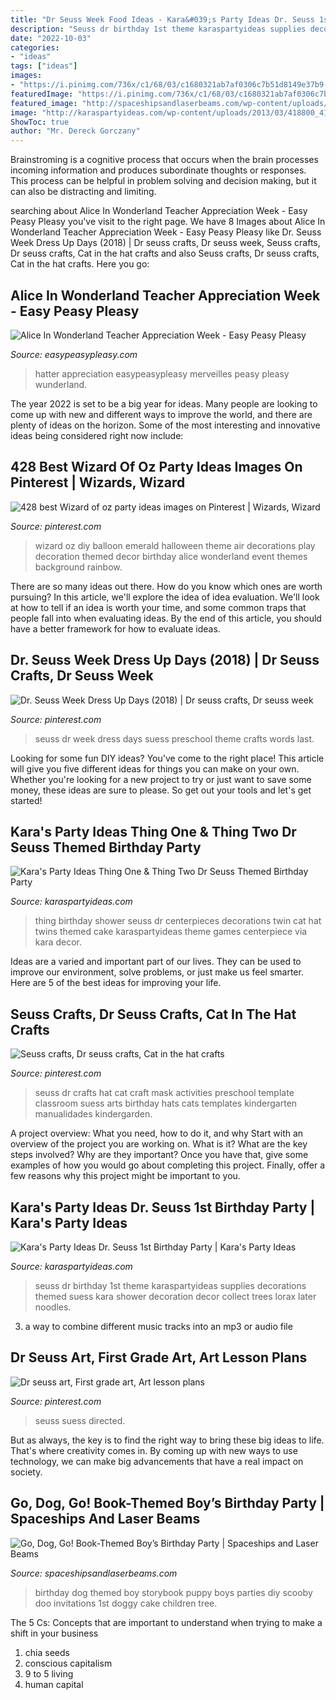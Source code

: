 ```yaml
---
title: "Dr Seuss Week Food Ideas - Kara&#039;s Party Ideas Dr. Seuss 1st Birthday Party"
description: "Seuss dr birthday 1st theme karaspartyideas supplies decorations themed suess kara shower decoration decor collect trees lorax later noodles"
date: "2022-10-03"
categories:
- "ideas"
tags: ["ideas"]
images:
- "https://i.pinimg.com/736x/c1/68/03/c1680321ab7af0306c7b51d8149e37b9--drawing-projects-art-projects.jpg"
featuredImage: "https://i.pinimg.com/736x/c1/68/03/c1680321ab7af0306c7b51d8149e37b9--drawing-projects-art-projects.jpg"
featured_image: "http://spaceshipsandlaserbeams.com/wp-content/uploads/2015/09/go-dog-go-birthday-party-ideas-boys.jpg.jpg"
image: "http://karaspartyideas.com/wp-content/uploads/2013/03/418800_419668451457187_926278082_n_600x900.jpg"
ShowToc: true
author: "Mr. Dereck Gorczany"
---
```



Brainstroming is a cognitive process that occurs when the brain processes incoming information and produces subordinate thoughts or responses. This process can be helpful in problem solving and decision making, but it can also be distracting and limiting.

	

		
searching about Alice In Wonderland Teacher Appreciation Week - Easy Peasy Pleasy you've visit to the right page. We have 8 Images about Alice In Wonderland Teacher Appreciation Week - Easy Peasy Pleasy like Dr. Seuss Week Dress Up Days (2018) | Dr seuss crafts, Dr seuss week, Seuss crafts, Dr seuss crafts, Cat in the hat crafts and also Seuss crafts, Dr seuss crafts, Cat in the hat crafts. Here you go:
		
    
## Alice In Wonderland Teacher Appreciation Week - Easy Peasy Pleasy

<img loading=lazy src="http://easypeasypleasy.com/wp-content/uploads/2016/05/Alice-in-Wonderland-Down-the-Rabbit-Hole.jpg" onerror="this.onerror=null;this.src='https://tse2.mm.bing.net/th?id=OIP.-tmPAb184KG1BdEQ20CpqAHaLE&amp;pid=15.1';" alt="Alice In Wonderland Teacher Appreciation Week - Easy Peasy Pleasy">

_Source: easypeasypleasy.com_

>hatter appreciation easypeasypleasy merveilles peasy pleasy wunderland. 

	

The year 2022 is set to be a big year for ideas. Many people are looking to come up with new and different ways to improve the world, and there are plenty of ideas on the horizon. Some of the most interesting and innovative ideas being considered right now include: 

    
## 428 Best Wizard Of Oz Party Ideas Images On Pinterest | Wizards, Wizard

<img loading=lazy src="https://i.pinimg.com/736x/b7/ce/8d/b7ce8d0f5c012720326c032b991c51b7--the-wizard-wizard-of-oz-party.jpg" onerror="this.onerror=null;this.src='https://tse1.mm.bing.net/th?id=OIP.fNMAgPHVV04ZCR0jNQ_8vgHaLL&amp;pid=15.1';" alt="428 best Wizard of oz party ideas images on Pinterest | Wizards, Wizard">

_Source: pinterest.com_

>wizard oz diy balloon emerald halloween theme air decorations play decoration themed decor birthday alice wonderland event themes background rainbow. 

	

There are so many ideas out there. How do you know which ones are worth pursuing? In this article, we'll explore the idea of idea evaluation. We'll look at how to tell if an idea is worth your time, and some common traps that people fall into when evaluating ideas. By the end of this article, you should have a better framework for how to evaluate ideas.

    
## Dr. Seuss Week Dress Up Days (2018) | Dr Seuss Crafts, Dr Seuss Week

<img loading=lazy src="https://i.pinimg.com/736x/b4/50/5a/b4505af29cef4d1528aa90856e5a8505.jpg" onerror="this.onerror=null;this.src='https://tse1.mm.bing.net/th?id=OIP.Y1gUUVN_Itv3Pa0NqWUpawHaJ3&amp;pid=15.1';" alt="Dr. Seuss Week Dress Up Days (2018) | Dr seuss crafts, Dr seuss week">

_Source: pinterest.com_

>seuss dr week dress days suess preschool theme crafts words last. 

	

Looking for some fun DIY ideas? You've come to the right place! This article will give you five different ideas for things you can make on your own. Whether you're looking for a new project to try or just want to save some money, these ideas are sure to please. So get out your tools and let's get started!

    
## Kara&#039;s Party Ideas Thing One &amp; Thing Two Dr Seuss Themed Birthday Party

<img loading=lazy src="http://karaspartyideas.com/wp-content/uploads/2013/03/418800_419668451457187_926278082_n_600x900.jpg" onerror="this.onerror=null;this.src='https://tse1.mm.bing.net/th?id=OIP.G8DmgIwz2_-uInYVw-sDEwHaLH&amp;pid=15.1';" alt="Kara&#039;s Party Ideas Thing One &amp; Thing Two Dr Seuss Themed Birthday Party">

_Source: karaspartyideas.com_

>thing birthday shower seuss dr centerpieces decorations twin cat hat twins themed cake karaspartyideas theme games centerpiece via kara decor. 

	

Ideas are a varied and important part of our lives. They can be used to improve our environment, solve problems, or just make us feel smarter. Here are 5 of the best ideas for improving your life.

    
## Seuss Crafts, Dr Seuss Crafts, Cat In The Hat Crafts

<img loading=lazy src="https://i.pinimg.com/736x/1d/1c/2f/1d1c2f7164a806cfaf62a3b5f85adb41--classroom-crafts-preschool-crafts.jpg" onerror="this.onerror=null;this.src='https://tse2.mm.bing.net/th?id=OIP.NEQSZtsrgGhqA0lUI1_n6wHaJ4&amp;pid=15.1';" alt="Seuss crafts, Dr seuss crafts, Cat in the hat crafts">

_Source: pinterest.com_

>seuss dr crafts hat cat craft mask activities preschool template classroom suess arts birthday hats cats templates kindergarten manualidades kindergarden. 

	

A project overview: What you need, how to do it, and why
Start with an overview of the project you are working on. What is it? What are the key steps involved? Why are they important? Once you have that, give some examples of how you would go about completing this project. Finally, offer a few reasons why this project might be important to you.

    
## Kara&#039;s Party Ideas Dr. Seuss 1st Birthday Party | Kara&#039;s Party Ideas

<img loading=lazy src="https://www.karaspartyideas.com/wp-content/uploads/2012/05/577750_3873184067648_1220067794_33623766_1550447019_n_600x925.jpg" onerror="this.onerror=null;this.src='https://tse2.mm.bing.net/th?id=OIP.spyKNn_AQPVoVfUl5YntngHaLa&amp;pid=15.1';" alt="Kara&#039;s Party Ideas Dr. Seuss 1st Birthday Party | Kara&#039;s Party Ideas">

_Source: karaspartyideas.com_

>seuss dr birthday 1st theme karaspartyideas supplies decorations themed suess kara shower decoration decor collect trees lorax later noodles. 

	

3. a way to combine different music tracks into an mp3 or audio file

    
## Dr Seuss Art, First Grade Art, Art Lesson Plans

<img loading=lazy src="https://i.pinimg.com/736x/c1/68/03/c1680321ab7af0306c7b51d8149e37b9--drawing-projects-art-projects.jpg" onerror="this.onerror=null;this.src='https://tse3.mm.bing.net/th?id=OIP.Z-K1wKNu8GZWGyqAx9F5LQHaJ4&amp;pid=15.1';" alt="Dr seuss art, First grade art, Art lesson plans">

_Source: pinterest.com_

>seuss suess directed. 

	

But as always, the key is to find the right way to bring these big ideas to life. That's where creativity comes in. By coming up with new ways to use technology, we can make big advancements that have a real impact on society.

    
## Go, Dog, Go! Book-Themed Boy’s Birthday Party | Spaceships And Laser Beams

<img loading=lazy src="http://spaceshipsandlaserbeams.com/wp-content/uploads/2015/09/go-dog-go-birthday-party-ideas-boys.jpg.jpg" onerror="this.onerror=null;this.src='https://tse3.mm.bing.net/th?id=OIP.rzEEb7yfUhhz_SgOTkdwYwHaLH&amp;pid=15.1';" alt="Go, Dog, Go! Book-Themed Boy’s Birthday Party | Spaceships and Laser Beams">

_Source: spaceshipsandlaserbeams.com_

>birthday dog themed boy storybook puppy boys parties diy scooby doo invitations 1st doggy cake children tree. 

	

The 5 Cs: Concepts that are important to understand when trying to make a shift in your business
1. chia seeds
2. conscious capitalism
3. 9 to 5 living
4. human capital

